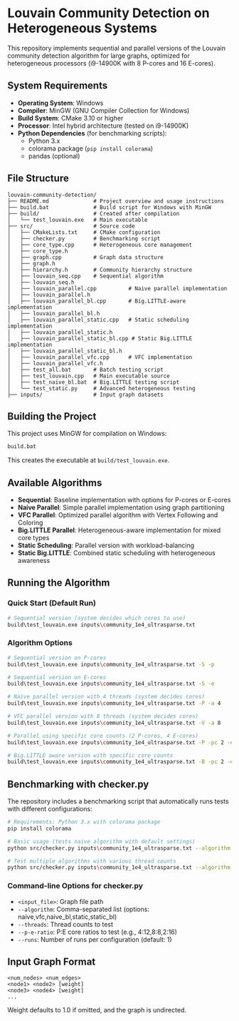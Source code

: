 # Louvain Community Detection on Heterogeneous Systems

This repository implements sequential and parallel versions of the Louvain community detection algorithm for large graphs, optimized for heterogeneous processors (i9-14900K with 8 P-cores and 16 E-cores).

## System Requirements

- **Operating System**: Windows
- **Compiler**: MinGW (GNU Compiler Collection for Windows)
- **Build System**: CMake 3.10 or higher
- **Processor**: Intel hybrid architecture (tested on i9-14900K)
- **Python Dependencies** (for benchmarking scripts):
  - Python 3.x
  - colorama package (`pip install colorama`)
  - pandas (optional)

## File Structure

```
louvain-community-detection/
├── README.md              # Project overview and usage instructions
├── build.bat              # Build script for Windows with MinGW
├── build/                 # Created after compilation
│   └── test_louvain.exe   # Main executable
├── src/                   # Source code
│   ├── CMakeLists.txt     # CMake configuration
│   ├── checker.py         # Benchmarking script
│   ├── core_type.cpp      # Heterogeneous core management
│   ├── core_type.h
│   ├── graph.cpp          # Graph data structure
│   ├── graph.h
│   ├── hierarchy.h        # Community hierarchy structure
│   ├── louvain_seq.cpp    # Sequential algorithm
│   ├── louvain_seq.h
│   ├── louvain_parallel.cpp          # Naive parallel implementation
│   ├── louvain_parallel.h
│   ├── louvain_parallel_bl.cpp       # Big.LITTLE-aware implementation
│   ├── louvain_parallel_bl.h
│   ├── louvain_parallel_static.cpp   # Static scheduling implementation
│   ├── louvain_parallel_static.h
│   ├── louvain_parallel_static_bl.cpp # Static Big.LITTLE implementation
│   ├── louvain_parallel_static_bl.h
│   ├── louvain_parallel_vfc.cpp      # VFC implementation
│   ├── louvain_parallel_vfc.h
│   ├── test_all.bat       # Batch testing script
│   ├── test_louvain.cpp   # Main executable source
│   ├── test_naive_bl.bat  # Big.LITTLE testing script
│   └── test_static.py     # Advanced heterogeneous testing
├── inputs/                # Input graph datasets
```

## Building the Project

This project uses MinGW for compilation on Windows:

```bash
build.bat
```

This creates the executable at `build/test_louvain.exe`.

## Available Algorithms

- **Sequential**: Baseline implementation with options for P-cores or E-cores
- **Naive Parallel**: Simple parallel implementation using graph partitioning
- **VFC Parallel**: Optimized parallel algorithm with Vertex Following and Coloring
- **Big.LITTLE Parallel**: Heterogeneous-aware implementation for mixed core types
- **Static Scheduling**: Parallel version with workload-balancing
- **Static Big.LITTLE**: Combined static scheduling with heterogeneous awareness

## Running the Algorithm

### Quick Start (Default Run)

```bash
# Sequential version (system decides which cores to use)
build\test_louvain.exe inputs\community_1e4_ultrasparse.txt
```

### Algorithm Options

```bash
# Sequential version on P-cores
build\test_louvain.exe inputs\community_1e4_ultrasparse.txt -S -p

# Sequential version on E-cores
build\test_louvain.exe inputs\community_1e4_ultrasparse.txt -S -e

# Naive parallel version with 4 threads (system decides cores)
build\test_louvain.exe inputs\community_1e4_ultrasparse.txt -P -a 4

# VFC parallel version with 8 threads (system decides cores)
build\test_louvain.exe inputs\community_1e4_ultrasparse.txt -V -a 8

# Parallel using specific core counts (2 P-cores, 4 E-cores)
build\test_louvain.exe inputs\community_1e4_ultrasparse.txt -P -pc 2 -ec 4

# Big.LITTLE aware version with specific core counts
build\test_louvain.exe inputs\community_1e4_ultrasparse.txt -B -pc 2 -ec 6
```

## Benchmarking with checker.py

The repository includes a benchmarking script that automatically runs tests with different configurations:

```bash
# Requirements: Python 3.x with colorama package
pip install colorama

# Basic usage (tests naive algorithm with default settings)
python src/checker.py inputs\community_1e4_ultrasparse.txt --algorithm naive

# Test multiple algorithms with various thread counts
python src/checker.py inputs\community_1e4_ultrasparse.txt --algorithm naive,vfc --threads 1,2,4,8,16
```

### Command-line Options for checker.py

- `<input_file>`: Graph file path
- `--algorithm`: Comma-separated list (options: naive,vfc,naive_bl,static,static_bl)
- `--threads`: Thread counts to test
- `--p-e-ratio`: P:E core ratios to test (e.g., 4:12,8:8,2:16)
- `--runs`: Number of runs per configuration (default: 1)

## Input Graph Format

```
<num_nodes> <num_edges>
<node1> <node2> [weight]
<node3> <node4> [weight]
...
```

Weight defaults to 1.0 if omitted, and the graph is undirected.